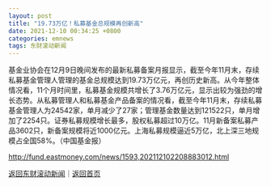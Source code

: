 ```yaml
---
layout: post
title: "19.73万亿！私募基金总规模再创新高"
date: 2021-12-10 00:34:25 +0800
categories: emnews
tags: 东财滚动新闻
---
```


基金业协会在12月9日晚间发布的最新私募备案月报显示，截至今年11月末，存续私募基金管理人管理的基金总规模达到19.73万亿元，再创历史新高。从今年整体情况看，11个月时间里，私募基金规模共增长了3.76万亿元，显示出较为强劲的增长态势。从私募管理人和私募基金产品备案的情况看，截至今年11月末，存续私募基金管理人为24542家，单月减少了27家；管理基金数量达到121522只，单月增加了2254只。证券私募规模增长最多，股权私募超过10万亿。11月新备案私募产品3602只，新备案规模将近1000亿元。上海私募规模逼近5万亿，北上深三地规模占全国58%。（中国基金报）

<http://fund.eastmoney.com/news/1593,202112102208883012.html>

[返回东财滚动新闻](//finews.withounder.com/emnews/)｜[返回首页](//finews.withounder.com/)